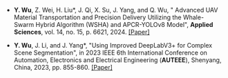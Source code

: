 - **Y. Wu**, Z. Wei, H. Liu*, J. Qi, X. Su, J. Yang, and Q. Wu, " Advanced UAV Material Transportation and Precision Delivery Utilizing the Whale-Swarm Hybrid Algorithm (WSHA) and APCR-YOLOv8 Model", **Applied Sciences**, vol. 14, no. 15, p. 6621, 2024. [[Paper]](paper/applsci-14-06621-v2.pdf)

- **Y. Wu**, J. Li, and J. Yang*, "Using Improved DeepLabV3+ for Complex Scene Segmentation", in 2023 IEEE 6th International Conference on Automation, Electronics and Electrical Engineering (**AUTEEE**), Shenyang, China, 2023, pp. 855-860. [[Paper]](paper/Using_Improved_DeepLabV3_for_Complex_Scene_Segmentation.pdf)
